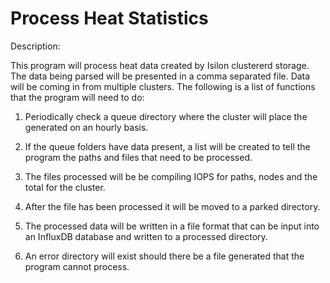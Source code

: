 
# Process Heat Statistics

Description:

This program will process heat data created by Isilon clustererd storage.  The data 
being parsed will be presented in a comma separated file.  Data will be coming in 
from multiple clusters.  The following is a list of functions that the program
will need to do:

1. Periodically check a queue directory where the cluster will place the generated
    on an hourly basis.

2. If the queue folders have data present, a list will be created to tell the
    program the paths and files that need to be processed.

3. The files processed will be be compiling IOPS for paths, nodes and the
    total for the cluster.

4. After the file has been processed it will be moved to a parked directory.

5. The processed data will be written in a file format that can be input into an
    InfluxDB database and written to a processed directory.

6. An error directory will exist should there be a file generated that the
    program cannot process.
